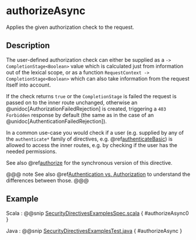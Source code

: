 # authorizeAsync

Applies the given authorization check to the request.

## Description

The user-defined authorization check can either be supplied as a `-> CompletionStage<Boolean>` value which is calculated
just from information out of the lexical scope, or as a function `RequestContext -> CompletionStage<Boolean>` which can also
take information from the request itself into account.

If the check returns `true` or the `CompletionStage` is failed the request is passed on to the inner route unchanged,
otherwise an @unidoc[AuthorizationFailedRejection] is created, triggering a `403 Forbidden` response by default
(the same as in the case of an @unidoc[AuthenticationFailedRejection]).

In a common use-case you would check if a user (e.g. supplied by any of the `authenticate*` family of directives,
e.g. @ref[authenticateBasic](authenticateBasic.md)) is allowed to access the inner routes, e.g. by checking if the user has the needed permissions.

See also @ref[authorize](authorize.md) for the synchronous version of this directive.

@@@ note
See also @ref[Authentication vs. Authorization](index.md#authentication-vs-authorization-java) to understand the differences between those.
@@@

## Example

Scala
:  @@snip [SecurityDirectivesExamplesSpec.scala]($test$/scala/docs/http/scaladsl/server/directives/SecurityDirectivesExamplesSpec.scala) { #authorizeAsync0 }

Java
:  @@snip [SecurityDirectivesExamplesTest.java]($test$/java/docs/http/javadsl/server/directives/SecurityDirectivesExamplesTest.java) { #authorizeAsync }
